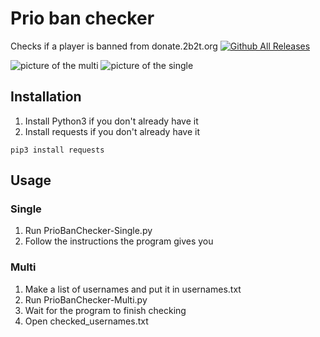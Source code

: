 # Prio ban checker
 Checks if a player is banned from donate.2b2t.org
[![Github All Releases](https://img.shields.io/github/downloads/BGP0/Prio-ban-checker/total.svg)]()

![picture of the multi](https://i.imgur.com/595WGOr.png)
![picture of the single](https://i.imgur.com/3OQhuw6.png)

## Installation

1. Install Python3 if you don't already have it
2. Install requests if you don't already have it
```
pip3 install requests
```
## Usage

### Single

1. Run PrioBanChecker-Single.py
2. Follow the instructions the program gives you

### Multi

1. Make a list of usernames and put it in usernames.txt
2. Run PrioBanChecker-Multi.py
3. Wait for the program to finish checking
4. Open checked_usernames.txt
